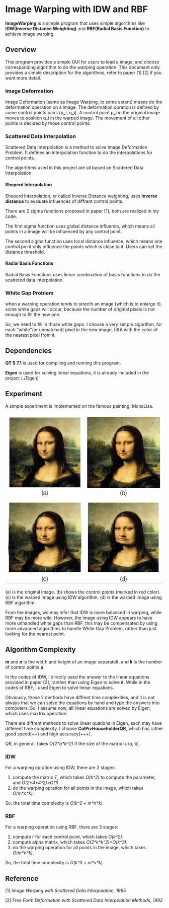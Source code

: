 Image Warping with IDW and RBF
====
**ImageWarping** is a simple program that uses simple algorithms like **IDW(Inverse Distance Weighting)** and **RBF(Radial Basis Function)** to achieve image warping.


## Overview
This program provides a simple GUI for users to load a image, and choose corresponding algorithm to do the wariping operation. This document only provides a simple description for the algorithms, refer to paper [1] [2] if you want more detail.

### Image Deformation
Image Deformation (same as Image Warping, to some extent) means do the deformation operation on a image. The deformation opration is defined by some control points pairs (p\_i, q\_i). A control point p\_i in the original image moves to position q\_i in the warped image. The movement of all other points is decided by those control points.

### Scattered Data Interpolation
Scattered Data Interpolation is a method to solve Image Deformation Problem. It defines an interpolation function to do the interpolations for control points.

The algorithms used in this project are all based on Scattered Data Interpolation.


#### Sheperd Interpolation
Sheperd Interpolation, or called Inverse Distance weighting, uses **inverse distance** to evaluate influences of diffrent control points.

There are 2 sigma functions proposed in paper [1], both are realized in my code.

The first sigma function uses global distance influence, which means all points in a image will be influenced by any control point.

The second sigma function uses local distance influence, which means one control point only influence the points which is close to it. Users can set the distance threshold.

#### Radial Basis Functions
Radial Basis Functions uses linear combination of basis functions to do the scattered data interpolation.


### White Gap Problem
when a warping operation tends to strecth an image (which is to enlarge it), some white gaps will occur, because the number of original pixels is not enough to fill the new one.

So, we need to fill in those white gaps. I choose a very simple algorithm, for each "white"(or unmatched) pixel in the new image, fill it with the color of the nearest pixel from it.

## Dependencies
**QT 5.7.1** is used for compiling and running this program.

**Eigen** is used for solving linear equations, it is already included in the project (./Eigen)

## Experiment
A simple experiment is implemented on the famous painting: MonaLisa.

![](images/Monalisa_composed.jpg)

(a) is the original image.
(b) shows the control points (marked in red color). (c) is the warped image using IDW algorithm. (d) is the warped image using RBF algorithm.

From the images, wo may infer that IDW is more balanced in warping, while RBF may be more wild. However, the image using IDW appears to have more unhandled white gaps than RBF, this may be compensated by using more advanced algorithms to handle White Gap Problem, rather than just looking for the nearest point.

## Algorithm Complexity
**m** and **n** is the width and height of an image separatelt, and **k** is the number of control points **p**.

In the codes of IDW, I directly used the answer to the linear  equations provided in paper [2], ranther than using Eigen to solve it. While in the codes of RBF, I used Eigen to solve linear equations.

Obviously, those 2 methods have diffrent time complexities, and it is not always that we can solve the equations by hand and type the answers into computers. So, I assume now, all linear equations are solved by Eigen, which uses maxtrix operation.

There are diffrent methods to solve linear quations in Eigen, each may have different time complexity. I choose **ColPivHouseholderQR**, which has rather good speed(++) and high accuracy(+++).

QR, in general, takes *O(2\*a\*b^2)* if the size of the matrix is (a, b).
### IDW
For a warping opration using IDW, there are 2 stages:

1. compute the matrix *T*, which takes *O(k^2)* to compute the parameter, and *O(2\*4\*4^2)=O(1)*
2. do the warping opration for all points in the image, which takes *O(m\*n\*k)*.

So, the total time complexity is *O(k^2 + m\*n\*k)*.

### RBF 
For a warping operation using RBF, there are 3 stages:
 
1. compute r for each control point, which takes *O(k^2)*.
2. compute alpha matrix, which takes *O(2\*k\*k^2)=O(k^3)*.
3. do the warping operation for all points in the image, which takes *O(m\*n\*k)*.

So, the total time complexity is *O(k^3 + m\*n\*k)*.



## Reference
 
[1] *Image Warping with Scattered Data Interpolation, 1995*

[2] *Free Form Deformation with Scattered Data Interpolation Methods, 1992*


